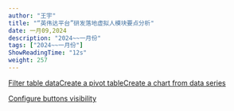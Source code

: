 ```yaml
---
author: "王宇"
title: "“英伟达平台”研发落地虚拟人模块要点分析"
date: 一月09,2024
description: "2024~~一月份"
tags: ["2024~~一月份"]
ShowReadingTime: "12s"
weight: 257
---
```

[Filter table data](#)[Create a pivot table](#)[Create a chart from data series](#)

[Configure buttons visibility](/users/tfac-settings.action)